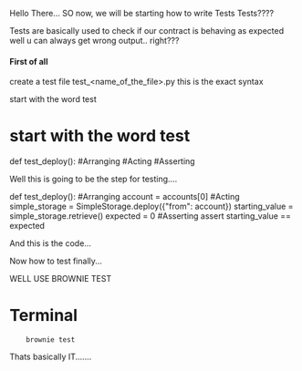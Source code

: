 Hello There...
SO now, we will be starting how to write Tests
Tests????

Tests are basically used to check if our contract is behaving as expected
well u can always get wrong output.. right???

#### First of all

create a test file
test_<name_of_the_file>.py
this is the exact syntax

start with the word test

# start with the word test

def test_deploy():
#Arranging
#Acting
#Asserting

Well this is going to be the step for testing....

def test_deploy():
#Arranging
account = accounts[0]
#Acting
simple_storage = SimpleStorage.deploy({"from": account})
starting_value = simple_storage.retrieve()
expected = 0
#Asserting
assert starting_value == expected

And this is the code...

Now how to test finally...

WELL USE BROWNIE TEST

# Terminal

        brownie test

Thats basically IT.......

